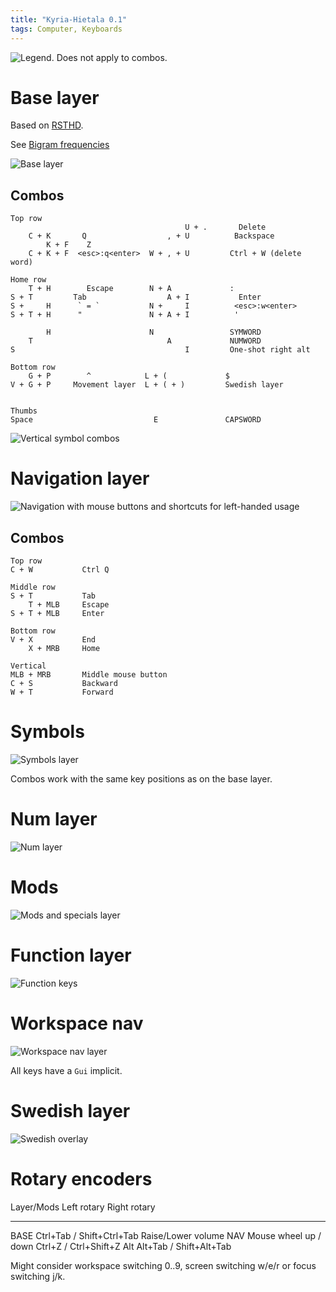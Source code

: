 ```yaml
---
title: "Kyria-Hietala 0.1"
tags: Computer, Keyboards
---
```


![Legend. Does not apply to combos.](/images/kyria/legend.png)

# Base layer

Based on [RSTHD](https://xsznix.wordpress.com/2016/05/16/introducing-the-rsthd-layout/).

See [Bigram frequencies](http://norvig.com/mayzner.html)

![Base layer](/images/kyria/base.png)

## Combos

```
Top row
                                       U + .       Delete
    C + K       Q                  , + U          Backspace
        K + F    Z
    C + K + F  <esc>:q<enter>  W + , + U         Ctrl + W (delete word)

Home row
    T + H        Escape        N + A             :
S + T         Tab                  A + I           Enter
S +     H      ` = `           N +     I          <esc>:w<enter>
S + T + H      "               N + A + I          '

        H                      N                 SYMWORD
    T                              A             NUMWORD
S                                      I         One-shot right alt

Bottom row
    G + P        ^            L + (             $
V + G + P     Movement layer  L + ( + )         Swedish layer


Thumbs
Space                           E               CAPSWORD
```

![Vertical symbol combos](/images/kyria/sym-combo.png)

# Navigation layer

![Navigation with mouse buttons and shortcuts for left-handed usage](/images/kyria/nav.png)

## Combos

```
Top row
C + W           Ctrl Q

Middle row
S + T           Tab
    T + MLB     Escape
S + T + MLB     Enter

Bottom row
V + X           End
    X + MRB     Home

Vertical
MLB + MRB       Middle mouse button
C + S           Backward
W + T           Forward
```

# Symbols

![Symbols layer](/images/kyria/symbols.png)

Combos work with the same key positions as on the base layer.

# Num layer

![Num layer](/images/kyria/num.png)

# Mods

![Mods and specials layer](/images/kyria/mod.png)

# Function layer

![Function keys](/images/kyria/fun.png)

# Workspace nav

![Workspace nav layer](/images/kyria/wnav.png)

All keys have a `Gui` implicit.

# Swedish layer

![Swedish overlay](/images/kyria/swe.png)

# Rotary encoders

Layer/Mods      Left rotary                 Right rotary
----            ----                        -----
BASE            Ctrl+Tab / Shift+Ctrl+Tab   Raise/Lower volume
NAV             Mouse wheel up / down       Ctrl+Z / Ctrl+Shift+Z
Alt             Alt+Tab / Shift+Alt+Tab

Might consider workspace switching 0..9, screen switching w/e/r or focus switching j/k.


